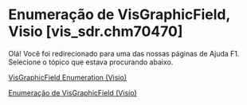 
# Enumeração de VisGraphicField, Visio [vis_sdr.chm70470]

Olá! Você foi redirecionado para uma das nossas páginas de Ajuda F1. Selecione o tópico que estava procurando abaixo.

[VisGraphicField Enumeration (Visio)](http://msdn.microsoft.com/library/c10aea07-2877-6042-afff-9bb642f122c5.aspx)

[Enumeração de VisGraphicField (Visio)](http://msdn.microsoft.com/library/64186a31-92b1-8440-6127-e60aa00c6dfe%28Office.15%29.aspx)

